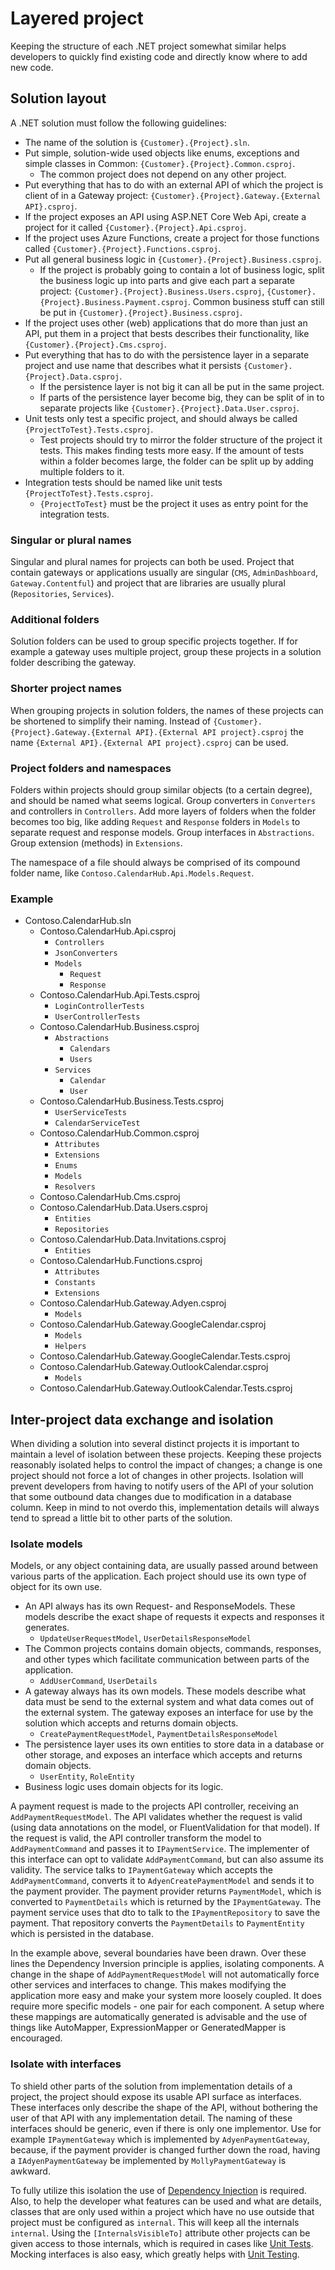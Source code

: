 # Layered project

Keeping the structure of each .NET project somewhat similar helps developers to quickly find existing code and directly know where to add new code.

## Solution layout

A .NET solution must follow the following guidelines:

- The name of the solution is `{Customer}.{Project}.sln`.
- Put simple, solution-wide used objects like enums, exceptions and simple classes in Common: `{Customer}.{Project}.Common.csproj`.
  - The common project does not depend on any other project.
- Put everything that has to do with an external API of which the project is client of in a Gateway project: `{Customer}.{Project}.Gateway.{External API}.csproj`.
- If the project exposes an API using ASP.NET Core Web Api, create a project for it called `{Customer}.{Project}.Api.csproj`.
- If the project uses Azure Functions, create a project for those functions called `{Customer}.{Project}.Functions.csproj`.
- Put all general business logic in `{Customer}.{Project}.Business.csproj`.
  - If the project is probably going to contain a lot of business logic, split the business logic up into parts and give each part a separate project: `{Customer}.{Project}.Business.Users.csproj`, `{Customer}.{Project}.Business.Payment.csproj`. Common business stuff can still be put in `{Customer}.{Project}.Business.csproj`.
- If the project uses other (web) applications that do more than just an API, put them in a project that bests describes their functionality, like `{Customer}.{Project}.Cms.csproj`.
- Put everything that has to do with the persistence layer in a separate project and use name that describes what it persists `{Customer}.{Project}.Data.csproj`.
  - If the persistence layer is not big it can all be put in the same project.
  - If parts of the persistence layer become big, they can be split of in to separate projects like `{Customer}.{Project}.Data.User.csproj`.
- Unit tests only test a specific project, and should always be called `{ProjectToTest}.Tests.csproj`.
  - Test projects should try to mirror the folder structure of the project it tests. This makes finding tests more easy. If the amount of tests within a folder becomes large, the folder can be split up by adding multiple folders to it.
- Integration tests should be named like unit tests `{ProjectToTest}.Tests.csproj`.
  - `{ProjectToTest}` must be the project it uses as entry point for the integration tests.

### Singular or plural names

Singular and plural names for projects can both be used. Project that contain gateways or applications usually are singular (`CMS`, `AdminDashboard`, `Gateway.Contentful`) and project that are libraries are usually plural (`Repositories`, `Services`).

### Additional folders

Solution folders can be used to group specific projects together. If for example a gateway uses multiple project, group these projects in a solution folder describing the gateway. 

### Shorter project names

When grouping projects in solution folders, the names of these projects can be shortened to simplify their naming. Instead of `{Customer}.{Project}.Gateway.{External API}.{External API project}.csproj` the name `{External API}.{External API project}.csproj` can be used.

### Project folders and namespaces

Folders within projects should group similar objects (to a certain degree), and should be named what seems logical. Group converters in `Converters` and controllers in `Controllers`. Add more layers of folders when the folder becomes too big, like adding `Request` and `Response` folders in `Models` to separate request and response models. Group interfaces in `Abstractions`. Group extension (methods) in `Extensions`.

The namespace of a file should always be comprised of its compound folder name, like `Contoso.CalendarHub.Api.Models.Request`.

### Example

- Contoso.CalendarHub.sln
  - Contoso.CalendarHub.Api.csproj
    - `Controllers`
    - `JsonConverters`
    - `Models`
        - `Request`
        - `Response`
  - Contoso.CalendarHub.Api.Tests.csproj
    - `LoginControllerTests`
    - `UserControllerTests`
  - Contoso.CalendarHub.Business.csproj
    - `Abstractions`
        - `Calendars`
        - `Users`
    - `Services`
        - `Calendar`
        - `User`
  - Contoso.CalendarHub.Business.Tests.csproj
    - `UserServiceTests`
    - `CalendarServiceTest`
  - Contoso.CalendarHub.Common.csproj
    - `Attributes`
    - `Extensions`
    - `Enums`
    - `Models`
    - `Resolvers`
  - Contoso.CalendarHub.Cms.csproj
  - Contoso.CalendarHub.Data.Users.csproj
    - `Entities`
    - `Repositories`
  - Contoso.CalendarHub.Data.Invitations.csproj
    - `Entities`
  - Contoso.CalendarHub.Functions.csproj
    - `Attributes`
    - `Constants`
    - `Extensions`
  - Contoso.CalendarHub.Gateway.Adyen.csproj
    - `Models`
  - Contoso.CalendarHub.Gateway.GoogleCalendar.csproj
    - `Models`
    - `Helpers`
  - Contoso.CalendarHub.Gateway.GoogleCalendar.Tests.csproj
  - Contoso.CalendarHub.Gateway.OutlookCalendar.csproj
    - `Models`
  - Contoso.CalendarHub.Gateway.OutlookCalendar.Tests.csproj

## Inter-project data exchange and isolation

When dividing a solution into several distinct projects it is important to maintain a level of isolation between these projects. Keeping these projects reasonably isolated helps to control the impact of changes; a change is one project should not force a lot of changes in other projects. Isolation will prevent developers from having to notify users of the API of your solution that some outbound data changes due to modification in a database column. Keep in mind to not overdo this, implementation details will always tend to spread a little bit to other parts of the solution.

### Isolate models

Models, or any object containing data, are usually passed around between various parts of the application. Each project should use its own type of object for its own use.

- An API always has its own Request- and ResponseModels. These models describe the exact shape of requests it expects and responses it generates.
  - `UpdateUserRequestModel`, `UserDetailsResponseModel`
- The Common projects contains domain objects, commands, responses, and other types which facilitate communication between parts of the application.
  - `AddUserCommand`, `UserDetails`
- A gateway always has its own models. These models describe what data must be send to the external system and what data comes out of the external system. The gateway exposes an interface for use by the solution which accepts and returns domain objects.
  - `CreatePaymentRequestModel`, `PaymentDetailsResponseModel`
- The persistence layer uses its own entities to store data in a database or other storage, and exposes an interface which accepts and returns domain objects.
  - `UserEntity`, `RoleEntity`
- Business logic uses domain objects for its logic.

A payment request is made to the projects API controller, receiving an `AddPaymentRequestModel`. The API validates whether the request is valid (using data annotations on the model, or FluentValidation for that model). If the request is valid, the API controller transform the model to `AddPaymentCommand` and passes it to `IPaymentService`. The implementer of this interface can opt to validate `AddPaymentCommand`, but can also assume its validity. The service talks to `IPaymentGateway` which accepts the `AddPaymentCommand`, converts it to `AdyenCreatePaymentModel` and sends it to the payment provider. The payment provider returns `PaymentModel`, which is converted to `PaymentDetails` which is returned by the `IPaymentGateway`. The payment service uses that dto to talk to the `IPaymentRepository` to save the payment. That repository converts the `PaymentDetails` to `PaymentEntity` which is persisted in the database.

In the example above, several boundaries have been drawn. Over these lines the Dependency Inversion principle is applies, isolating components. A change in the shape of `AddPaymentRequestModel` will not automatically force other services and interfaces to change. This makes modifying the application more easy and make your system more loosely coupled. It does require more specific models - one pair for each component. A setup where these mappings are automatically generated is advisable and the use of things like AutoMapper, ExpressionMapper or GeneratedMapper is encouraged.

### Isolate with interfaces

To shield other parts of the solution from implementation details of a project, the project should expose its usable API surface as interfaces. These interfaces only describe the shape of the API, without bothering the user of that API with any implementation detail. The naming of these interfaces should be generic, even if there is only one implementor. Use for example `IPaymentGateway` which is implemented by `AdyenPaymentGateway`, because, if the payment provider is changed further down the road, having a `IAdyenPaymentGateway` be implemented by `MollyPaymentGateway` is awkward.

To fully utilize this isolation the use of [Dependency Injection](DependencyInjection.md) is required. Also, to help the developer what features can be used and what are details, classes that are only used within a project which have no use outside that project must be configured as `internal`. This will keep all the internals `internal`. Using the `[InternalsVisibleTo]` attribute other projects can be given access to those internals, which is required in cases like [Unit Tests](UnitTests.md). Mocking interfaces is also easy, which greatly helps with [Unit Testing](UnitTests.md).


